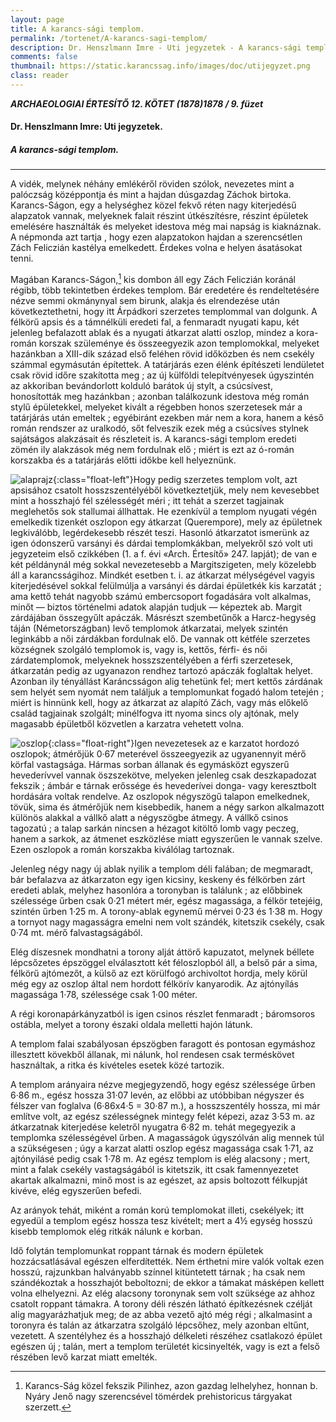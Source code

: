 ```yaml
---
layout: page
title: A karancs-sági templom.
permalink: /tortenet/A-karancs-sagi-templom/
description: Dr. Henszlmann Imre - Uti jegyzetek - A karancs-sági templom
comments: false
thumbnail: https://static.karancssag.info/images/doc/utijegyzet.png
class: reader
---
```

_**ARCHAEOLOGIAI ÉRTESÍTŐ 12. KÖTET (1878)1878 / 9. füzet**_

#### Dr. Henszlmann Imre: Uti jegyzetek.

##### A karancs-sági templom.

***

 A vidék, melynek néhány emlékéről röviden szólok, nevezetes mint a palóczság középpontja és 
 mint a hajdan dúsgazdag Záchok birtoka. Karancs-Ságon, egy a helységhez közel fekvő réten nagy
 kiterjedésű alapzatok vannak, melyeknek falait részint útkészítésre, részint épületek emelésére
 használták és melyeket idestova még mai napság is kiaknáznak. A népmonda azt tartja , hogy ezen
 alapzatokon hajdan a szerencsétlen Zách Feliczián kastélya emelkedett. Érdekes volna e helyen
 ásatásokat tenni.
 
 Magában Karancs-Ságon,[^1] kis dombon áll egy Zách Feliczián koránál régibb, több tekintetben érdekes
 templom. Bár eredetére és rendeltetésére nézve semmi okmánynyal sem birunk, alakja és elrendezése
 után következtethetni, hogy itt Árpádkori szerzetes templommal van dolgunk. A félkörű apsis és
 a támnélküli eredeti fal, a fenmaradt nyugati kapu, két jelenleg befalazott ablak és a nyugati
 átkarzat alatti oszlop, mindez a kora-román korszak szüleménye és összeegyezik azon templomokkal,
 melyeket hazánkban a XIII-dik század első feléhen rövid időközben és nem csekély számmal egymásután
 építettek. A tatárjárás ezen élénk építészeti lendületet csak rövid időre szakította meg ; az új
 külföldi telepítvényesek úgyszintén az akkoriban bevándorlott kolduló barátok új stylt, a csúcsívest,
 honosították meg hazánkban ; azonban találkozunk idestova még román stylű épületekkel, melyeket kivált
 a régebben honos szerzetesek már a tatárjárás után emeltek ; egyébiránt ezekben már nem a kora, hanem
 a késő román rendszer az uralkodó, sőt felveszik ezek még a csúcsíves stylnek sajátságos alakzásait
 és részleteit is. A karancs-sági templom eredeti zömén ily alakzások még nem fordulnak elő ; miért is
 ezt az ó-román korszakba és a tatárjárás előtti időkbe kell helyeznünk.
 
 ![alaprajz](https://static.karancssag.info/images/doc/kt2.png){:class="float-left"}Hogy pedig szerzetes templom volt, azt apsisához csatolt hosszszentélyéből következtetjük, mely nem
 kevesebbet mint a hosszhajó fél szélességét méri ; itt tehát a szerzet tagjainak meglehetős sok stallumai
 állhattak. He ezenkívül a templom nyugati végén emelkedik tizenkét oszlopon egy átkarzat (Querempore),
 mely az épületnek legkiválóbb, legérdekesebb részét teszi. Hasonló átkarzatot ismerünk az igen ódonszerű
 varsányi és dárdai templomkákban, melyekről szó volt uti jegyzeteim első czikkében (1. a f. évi «Arch.
 Értesítő» 247. lapját); de van e két példánynál még sokkal nevezetesebb a Margitszigeten, mely közelebb
 áll a karancsságihoz. Mindkét esetben t. i. az átkarzat mélységével vagyis kiterjedésével sokkal felülmúlja
 a varsányi és dárdai épületkék kis karzatát ; ama kettő tehát nagyobb számú embercsoport fogadására
 volt alkalmas, minőt — biztos történelmi adatok alapján tudjuk — képeztek ab. Margit zárdájában összegyűlt
 apáczák. Másrészt szembetűnők a Harcz-hegység táján (Németországban) levő templomok átkarzatai, melyek
 szintén leginkább a női zárdákban fordulnak elő. De vannak ott kétféle szerzetes községnek szolgáló
 templomok is, vagy is, kettős, férfi- és női zárdatemplomok, melyeknek hosszszentélyében a férfi szerzetesek,
 átkarzatán pedig az ugyanazon rendhez tartozó apáczák foglaltak helyet. Azonban ily tényállást Karáncsságon
 alig tehetünk fel; mert kettős zárdának sem helyét sem nyomát nem találjuk a templomunkat fogadó halom tetején ;
 miért is hinnünk kell, hogy az átkarzat az alapító Zách, vagy más előkelő család tagjainak szolgált; minélfogva
 itt nyoma sincs oly ajtónak, mely magasabb épületből közvetlen a karzatra vehetett volna.
 
 ![oszlop](https://static.karancssag.info/images/doc/kt1.png){:class="float-right"}Igen nevezetesek
 az e karzatot hordozó oszlopok; átmérőjük 0&middot;67 meterével összeegyezik az ugyanennyit mérő körfal vastagsága.
 Hármas sorban állanak és egymásközt egyszerű hevederívvel vannak öszszekötve, melyeken jelenleg csak
 deszkapadozat fekszik ; ámbár e tárnak erőssége és hevederívei donga- vagy keresztbolt hordására voltak rendelve.
 Az oszlopok négyszögű talapon emelkednek, tövük, sima és átmérőjük nem kisebbedik, hanem a négy sarkon alkalmazott
 különös alakkal a vállkő alatt a négyszögbe átmegy. A vállkő csinos tagozatú ; a talap sarkán nincsen a hézagot
 kitöltő lomb vagy peczeg, hanem a sarkok, az átmenet eszközlése miatt egyszerűen le vannak szelve. Ezen oszlopok
 a román korszakba kiválólag tartoznak.
 
 Jelenleg négy nagy új ablak nyilik a templom déli falában; de megmaradt,
 bár befalazva az átkarzaton egy igen kicsiny, keskeny és félkörben zárt eredeti ablak, melyhez hasonlóra a
 toronyban is találunk ; az előbbinek szélessége űrben csak 0&middot;21 métert mér, egész magassága, a félkör tetejéig,
 szintén űrben 1&middot;25 m. A torony-ablak egynemű mérvei 0&middot;23 és 1&middot;38 m. Hogy a tornyot nagy magasságra emelni nem
 volt szándék, kitetszik csekély, csak 0&middot;74 mt. mérő falvastagságából.
 
 Elég díszesnek mondhatni a torony alját
 áttörő kapuzatot, melynek béllete lépcsőzetes épszöggel elválasztott két féloszlopból áll, a belső pár a sima,
 félkörű ajtómezőt, a külső az ezt körülfogó archivoltot hordja, mely körül még egy az oszlop által nem hordott
 félkörív kanyarodik. Az ajtónyílás magassága 1&middot;78, szélessége csak 1&middot;00 méter.
 
 A régi koronapárkányzatból is
 igen csinos részlet fenmaradt ; báromsoros ostábla, melyet a torony északi oldala melletti hajón látunk.
 
 A templom
 falai szabályosan épszögben faragott és pontosan egymáshoz illesztett kövekből állanak, mi nálunk, hol rendesen
 csak terméskövet használtak, a ritka és kivételes esetek közé tartozik.
 
 A templom arányaira nézve megjegyzendő,
 hogy egész szélessége űrben 6&middot;86 m., egész hossza 31&middot;07 levén, az előbbi az utóbbiban négyszer és félszer van
 foglalva (6&middot;86x4&middot;5 = 30&middot;87 m.), a hosszszentély hossza, mi már említve volt, az egész szélességnek mintegy felét
 képezi, azaz 3&middot;53 m. az átkarzatnak kiterjedése keletről nyugatra 6&middot;82 m. tehát megegyezik a templomka
 szélességével űrben. A magasságok úgyszólván alig mennek túl a szükségesen ; úgy a karzat alatti oszlop egész
 magassága csak 1&middot;71, az ajtónyilásé pedig csak 1&middot;78 m. Az egész templom is elég alacsony ; mert, mint a falak
 csekély vastagságából is kitetszik, itt csak famennyezetet akartak alkalmazni, minő most is az egészet, az apsis
 boltozott félkupját kivéve, elég egyszerűen befedi.
 
 Az arányok tehát, miként a román korú templomokat illeti,
 csekélyek; itt egyedül a templom egész hossza tesz kivételt; mert a 4&frac12; egység hosszú kisebb templomok elég ritkák
 nálunk e korban.
 
 Idő folytán templomunkat roppant tárnak és modern épületek hozzácsatlásával egészen elferdítették.
 Nem érthetni mire valók voltak ezen hosszú, rajzunkban halványabb színnel kitüntetett tárnak ; ha csak nem
 szándékoztak a hosszhajót beboltozni; de ekkor a támakat másképen kellett volna elhelyezni. Az elég alacsony
 toronynak sem volt szüksége az ahhoz csatolt roppant támakra. A torony déli részén látható építkezésnek czélját
 alig magyarázhatjuk meg; de az abba vezető ajtó még régi ; alkalmasint a toronyra és talán az átkarzatra szolgáló
 lépcsőhez, mely azonban eltűnt, vezetett. A szentélyhez és a hosszhajó délkeleti részéhez csatlakozó épület egészen
 új ; talán, mert a templom területét kicsinyelték, vagy is ezt a felső részében levő karzat miatt emelték.
 
 [^1]: Karancs-Ság közel fekszik Pilinhez, azon gazdag lelhelyhez, honnan b. Nyáry Jenő nagy szerencsével tömérdek prehistoricus tárgyakat szerzett. 
